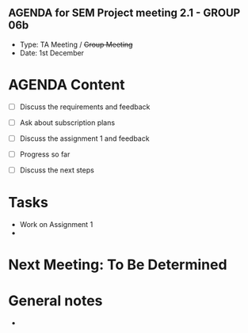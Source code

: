 ## AGENDA for SEM Project meeting 2.1 - GROUP 06b

* Type: TA Meeting / <s>Group Meeting</s>
* Date: 1st December

# AGENDA Content
- [ ] Discuss the requirements and feedback
- [ ] Ask about subscription plans
- [ ] Discuss the assignment 1 and feedback
- [ ] Progress so far
- [ ] Discuss the next steps


# Tasks
* Work on Assignment 1
*

# Next Meeting: To Be Determined

# General notes
*
